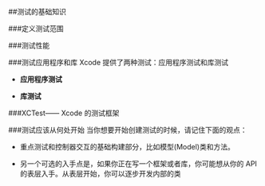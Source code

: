 ##测试的基础知识

###定义测试范围


###测试性能

###测试应用程序和库
Xcode 提供了两种测试：应用程序测试和库测试

* **应用程序测试**


* **库测试**

###XCTest—— Xcode 的测试框架



###测试应该从何处开始
当你想要开始创建测试的时候，请记住下面的观点：

* 重点测试和控制器交互的基础构建部分，比如模型(Model)类和方法。

* 另一个可选的入手点是，如果你正在写一个框架或者库，你可能想从你的 API 的表层入手。从表层开始，你可以逐步开发内部的类

